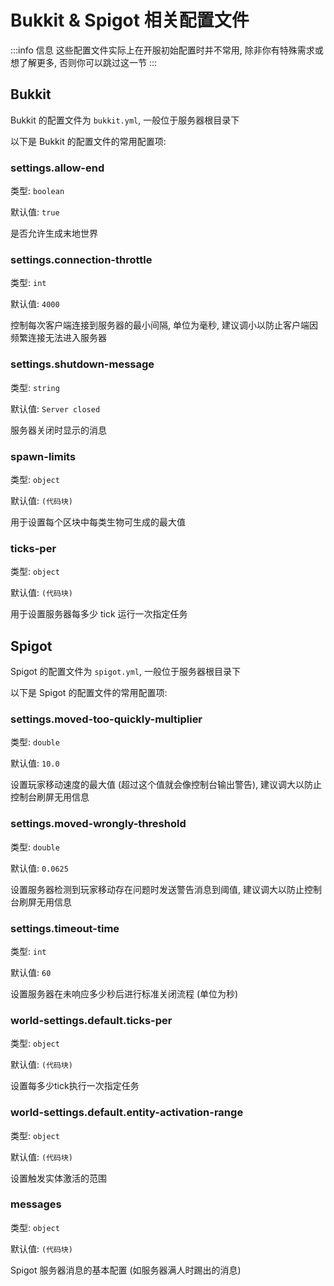 # Bukkit & Spigot 相关配置文件

:::info 信息
这些配置文件实际上在开服初始配置时并不常用, 除非你有特殊需求或想了解更多, 否则你可以跳过这一节
:::

## Bukkit

Bukkit 的配置文件为 `bukkit.yml`, 一般位于服务器根目录下

以下是 Bukkit 的配置文件的常用配置项:

### settings.allow-end
类型: `boolean`

默认值: `true`

是否允许生成末地世界

### settings.connection-throttle
类型: `int`

默认值: `4000`

控制每次客户端连接到服务器的最小间隔, 单位为毫秒, 建议调小以防止客户端因频繁连接无法进入服务器

### settings.shutdown-message
类型: `string`

默认值: `Server closed`

服务器关闭时显示的消息

### spawn-limits
类型: `object`

默认值: `(代码块)`

用于设置每个区块中每类生物可生成的最大值

### ticks-per
类型: `object`

默认值: `(代码块)`

用于设置服务器每多少 tick 运行一次指定任务

## Spigot

Spigot 的配置文件为 `spigot.yml`, 一般位于服务器根目录下

以下是 Spigot 的配置文件的常用配置项:

### settings.moved-too-quickly-multiplier
类型: `double`

默认值: `10.0`

设置玩家移动速度的最大值 (超过这个值就会像控制台输出警告), 建议调大以防止控制台刷屏无用信息

### settings.moved-wrongly-threshold
类型: `double`

默认值: `0.0625`

设置服务器检测到玩家移动存在问题时发送警告消息到阈值, 建议调大以防止控制台刷屏无用信息

### settings.timeout-time
类型: `int`

默认值: `60`

设置服务器在未响应多少秒后进行标准关闭流程 (单位为秒)

### world-settings.default.ticks-per
类型: `object`

默认值: `(代码块)`

设置每多少tick执行一次指定任务

### world-settings.default.entity-activation-range
类型: `object`

默认值: `(代码块)`

设置触发实体激活的范围

### messages
类型: `object`

默认值: `(代码块)`

Spigot 服务器消息的基本配置 (如服务器满人时踢出的消息)